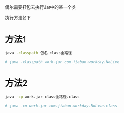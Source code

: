 偶尔需要打包去执行Jar中的某一个类

执行方法如下
# 方法1
```bash
java -classpath 包名 class全路径

# java -classpath work.jar com.jiaban.workday.NoLive
```

# 方法2
```bash
java -cp work.jar class全路径.class

# java -cp work.jar com.jiaban.workday.NoLive.class

```
